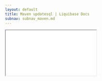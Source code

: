 ```yaml
---
layout: default
title: Maven updatesql | Liquibase Docs
subnav: subnav_maven.md
---
```


<iframe class="maven" src="generated/updateSQL-mojo.html"></iframe>